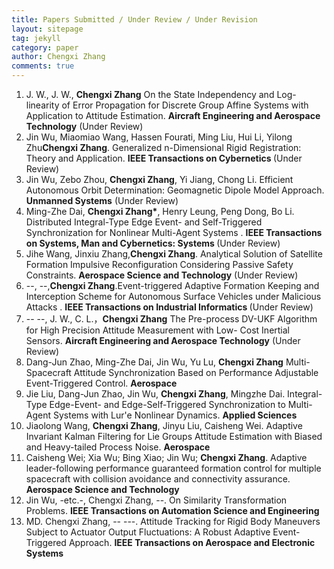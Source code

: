 ```yaml
---
title: Papers Submitted / Under Review / Under Revision
layout: sitepage
tag: jekyll
category: paper
author: Chengxi Zhang
comments: true
---
```

<ol>
	<li>J. W., J. W., <b>Chengxi Zhang</b> On the State Independency and Log-linearity of Error Propagation for Discrete Group Affine Systems with Application to Attitude Estimation. <b> Aircraft Engineering and Aerospace Technology</b> (Under Review)</li>
	<li>Jin Wu, Miaomiao Wang, Hassen Fourati, Ming Liu, Hui Li, Yilong Zhu<b>Chengxi Zhang</b>. Generalized n-Dimensional Rigid Registration: Theory and Application. <b>IEEE Transactions on Cybernetics </b> (Under Review)</li>
	<li>Jin Wu, Zebo Zhou, <b>Chengxi Zhang</b>, Yi Jiang, Chong Li. Efficient Autonomous Orbit Determination: Geomagnetic Dipole Model Approach. <b>Unmanned Systems</b> (Under Review)</li>
	<li>Ming-Zhe Dai, <b>Chengxi Zhang*</b>, Henry Leung, Peng Dong, Bo Li. Distributed Integral-Type Edge Event- and Self-Triggered Synchronization for Nonlinear Multi-Agent Systems . <b>IEEE Transactions on Systems, Man and Cybernetics: Systems  </b> (Under Review)</li>
	<li>Jihe Wang, Jinxiu Zhang,<b>Chengxi Zhang</b>. Analytical Solution of Satellite Formation Impulsive Reconfiguration Considering Passive Safety Constraints. <b>Aerospace Science and Technology</b> (Under Review)</li>
	<li>--, --,<b>Chengxi Zhang</b>.Event-triggered Adaptive Formation Keeping and Interception Scheme for Autonomous Surface Vehicles under Malicious Attacks . <b>IEEE Transactions on Industrial Informatics
</b> (Under Review)</li>
	<li>-- --, J. W., C. L.，<b>Chengxi Zhang</b> The Pre-process DV-UKF Algorithm for High Precision Attitude Measurement with Low- Cost Inertial Sensors. <b> Aircraft Engineering and Aerospace Technology</b> (Under Review)</li>
	<li>Dang-Jun Zhao, Ming-Zhe Dai, Jin Wu, Yu Lu, <b> Chengxi Zhang</b> Multi-Spacecraft Attitude Synchronization Based on Performance Adjustable Event-Triggered Control. <b>Aerospace</b> </li>
	<li>Jie Liu, Dang-Jun Zhao, Jin Wu, <b>Chengxi Zhang</b>, Mingzhe Dai. Integral-Type Edge-Event- and Edge-Self-Triggered Synchronization to Multi-Agent Systems with Lur'e Nonlinear Dynamics. <b>Applied Sciences</b></li>
	<li>Jiaolong Wang, <b>Chengxi Zhang</b>, Jinyu Liu, Caisheng Wei. Adaptive Invariant Kalman Filtering for Lie Groups Attitude Estimation with Biased and Heavy-tailed Process Noise. <b>Aerospace</b> </li>
	<li>Caisheng Wei; Xia Wu; Bing Xiao; Jin Wu; <b>Chengxi Zhang</b>. Adaptive leader-following performance guaranteed formation control for multiple spacecraft with collision avoidance and connectivity assurance. <b>Aerospace Science and Technology</b></li>
	<li>Jin Wu, -etc.-, Chengxi Zhang, --. On Similarity Transformation Problems. <b>IEEE Transactions on Automation Science and Engineering</b></li>
	<li>MD. Chengxi Zhang, -- ---. Attitude Tracking for Rigid Body Maneuvers Subject to Actuator Output Fluctuations: A Robust Adaptive Event-Triggered Approach. <b>IEEE Transactions on Aerospace and Electronic Systems</b></li>
</ol>





<!--
	<li>Ming-Zhe Dai, <b>Chengxi Zhang*</b>, Henry Leung, Peng Dong, Bo Li. Distributed Integral-type Edge-event- and Self-triggered Synchronization for Nonlinear Multi-agent Systems. <b>IEEE Transactions on Systems, Man and Cybernetics: Systems</b>. (Under Revision)</li>
	<li>Ming-Zhe Dai, <b>Chengxi Zhang</b>, Peng Dong, Henry Leung. Lp function based event-triggered policy tospacecraft attitude tracking<b>IEEE Transactions on Automatic Control</b>(Under Revision)</li>

</font>这个用来调整行间距
(师傅的雪人)

<img src="{{site.url}}/images/posts/2016-01-22-snowman.jpg " alt="" width="400" height="400" title="" align="" />

![mysnowman]({{site.url}}/images/posts/2016-01-22-snowman.JPG)

<img src="{{site.url}}/images/posts/SJTUDawn.jpg " alt="" width="480" height="360" title="" align="" />

-->
